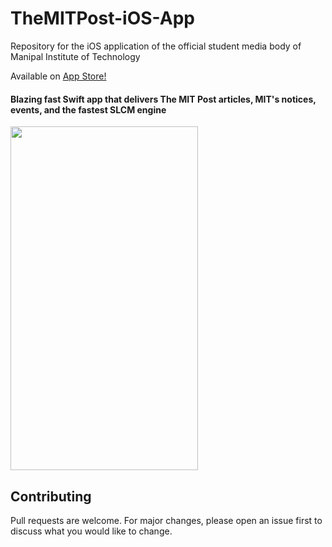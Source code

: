 # TheMITPost-iOS-App
Repository for the iOS application of the official student media body of Manipal Institute of Technology

Available on [App Store!](https://apps.apple.com/in/app/mit-post/id1482139053)

#### Blazing fast Swift app that delivers The MIT Post articles, MIT's notices, events, and the fastest SLCM engine

<img src = "https://drive.google.com/uc?export=view&id=1htBtc5jgQ0jyspKop8EArgLd8EfJbzge" width="300" height="550">


## Contributing
Pull requests are welcome. For major changes, please open an issue first to discuss what you would like to change.



